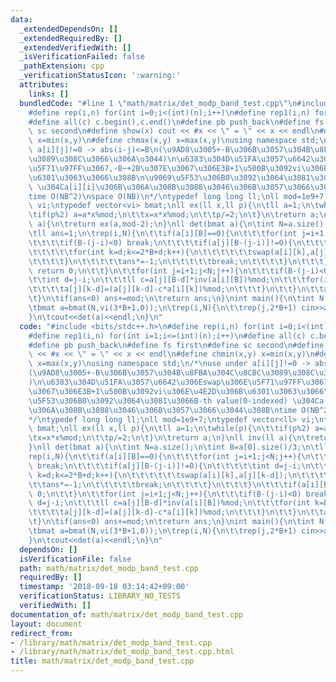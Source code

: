 ```yaml
---
data:
  _extendedDependsOn: []
  _extendedRequiredBy: []
  _extendedVerifiedWith: []
  _isVerificationFailed: false
  _pathExtension: cpp
  _verificationStatusIcon: ':warning:'
  attributes:
    links: []
  bundledCode: "#line 1 \"math/matrix/det_modp_band_test.cpp\"\n#include <bits/stdc++.h>\n\
    #define rep(i,n) for(int i=0;i<(int)(n);i++)\n#define rep1(i,n) for(int i=1;i<=(int)(n);i++)\n\
    #define all(c) c.begin(),c.end()\n#define pb push_back\n#define fs first\n#define\
    \ sc second\n#define show(x) cout << #x << \" = \" << x << endl\n#define chmin(x,y)\
    \ x=min(x,y)\n#define chmax(x,y) x=max(x,y)\nusing namespace std;\n/*\nuse under\
    \ a[i][j]!=0 -> abs(i-j)<=B\n(\u9AD8\u3005+-B\u306B\u3057\u304B\u8FBA\u304C\u8CBC\
    \u3089\u308C\u3066\u306A\u3044)\n\u6383\u304D\u51FA\u3057\u6642\u306Eswap\u306E\
    \u5F71\u97FF\u3067,-B~+2B\u307E\u3067\u306E3B+1\u500B\u3092vi\u306E\u4E2D\u306B\
    \u6301\u3063\u3066\u308B\n\u9069\u5F53\u306B0\u3092\u3064\u3081\u3066B-th value(0-indexed)\
    \ \u304Ca[i][i]\u306B\u306A\u308B\u3088\u3046\u306B\u3057\u3066\u3044\u308B\n\
    time O(NB^2)\nspace O(NB)\n*/\ntypedef long long ll;\nll mod=1e9+7;\ntypedef vector<ll>\
    \ vi;\ntypedef vector<vi> bmat;\nll ex(ll x,ll p){\n\tll a=1;\n\twhile(p){\n\t\
    \tif(p%2) a=a*x%mod;\n\t\tx=x*x%mod;\n\t\tp/=2;\n\t}\n\treturn a;\n}\nll inv(ll\
    \ a){\n\treturn ex(a,mod-2);\n}\nll det(bmat a){\n\tint N=a.size();\n\tint B=a[0].size()/3;\n\
    \tll ans=1;\n\trep(i,N){\n\t\tif(a[i][B]==0){\n\t\t\tfor(int j=i+1;j<N;j++){\n\
    \t\t\t\tif(B-(j-i)<0) break;\n\t\t\t\tif(a[j][B-(j-i)]!=0){\n\t\t\t\t\tint d=j-i;\n\
    \t\t\t\t\tfor(int k=d;k<=2*B+d;k++){\n\t\t\t\t\t\tswap(a[i][k],a[j][k-d]);\n\t\
    \t\t\t\t}\n\t\t\t\t\tans*=-1;\n\t\t\t\t\tbreak;\n\t\t\t\t}\n\t\t\t}\n\t\t\tif(a[i][B]==0)\
    \ return 0;\n\t\t}\n\t\tfor(int j=i+1;j<N;j++){\n\t\t\tif(B-(j-i)<0) break;\n\t\
    \t\tint d=j-i;\n\t\t\tll c=a[j][B-d]*inv(a[i][B])%mod;\n\t\t\tfor(int k=B;k<=3*B;k++){\n\
    \t\t\t\ta[j][k-d]=(a[j][k-d]-c*a[i][k])%mod;\n\t\t\t}\n\t\t}\n\t\tans=ans*a[i][B]%mod;\n\
    \t}\n\tif(ans<0) ans+=mod;\n\treturn ans;\n}\nint main(){\n\tint N,B;\n\tcin>>N>>B;\n\
    \tbmat a=bmat(N,vi(3*B+1,0));\n\trep(i,N){\n\t\trep(j,2*B+1) cin>>a[i][j];\n\t\
    }\n\tcout<<det(a)<<endl;\n}\n"
  code: "#include <bits/stdc++.h>\n#define rep(i,n) for(int i=0;i<(int)(n);i++)\n\
    #define rep1(i,n) for(int i=1;i<=(int)(n);i++)\n#define all(c) c.begin(),c.end()\n\
    #define pb push_back\n#define fs first\n#define sc second\n#define show(x) cout\
    \ << #x << \" = \" << x << endl\n#define chmin(x,y) x=min(x,y)\n#define chmax(x,y)\
    \ x=max(x,y)\nusing namespace std;\n/*\nuse under a[i][j]!=0 -> abs(i-j)<=B\n\
    (\u9AD8\u3005+-B\u306B\u3057\u304B\u8FBA\u304C\u8CBC\u3089\u308C\u3066\u306A\u3044\
    )\n\u6383\u304D\u51FA\u3057\u6642\u306Eswap\u306E\u5F71\u97FF\u3067,-B~+2B\u307E\
    \u3067\u306E3B+1\u500B\u3092vi\u306E\u4E2D\u306B\u6301\u3063\u3066\u308B\n\u9069\
    \u5F53\u306B0\u3092\u3064\u3081\u3066B-th value(0-indexed) \u304Ca[i][i]\u306B\
    \u306A\u308B\u3088\u3046\u306B\u3057\u3066\u3044\u308B\ntime O(NB^2)\nspace O(NB)\n\
    */\ntypedef long long ll;\nll mod=1e9+7;\ntypedef vector<ll> vi;\ntypedef vector<vi>\
    \ bmat;\nll ex(ll x,ll p){\n\tll a=1;\n\twhile(p){\n\t\tif(p%2) a=a*x%mod;\n\t\
    \tx=x*x%mod;\n\t\tp/=2;\n\t}\n\treturn a;\n}\nll inv(ll a){\n\treturn ex(a,mod-2);\n\
    }\nll det(bmat a){\n\tint N=a.size();\n\tint B=a[0].size()/3;\n\tll ans=1;\n\t\
    rep(i,N){\n\t\tif(a[i][B]==0){\n\t\t\tfor(int j=i+1;j<N;j++){\n\t\t\t\tif(B-(j-i)<0)\
    \ break;\n\t\t\t\tif(a[j][B-(j-i)]!=0){\n\t\t\t\t\tint d=j-i;\n\t\t\t\t\tfor(int\
    \ k=d;k<=2*B+d;k++){\n\t\t\t\t\t\tswap(a[i][k],a[j][k-d]);\n\t\t\t\t\t}\n\t\t\t\
    \t\tans*=-1;\n\t\t\t\t\tbreak;\n\t\t\t\t}\n\t\t\t}\n\t\t\tif(a[i][B]==0) return\
    \ 0;\n\t\t}\n\t\tfor(int j=i+1;j<N;j++){\n\t\t\tif(B-(j-i)<0) break;\n\t\t\tint\
    \ d=j-i;\n\t\t\tll c=a[j][B-d]*inv(a[i][B])%mod;\n\t\t\tfor(int k=B;k<=3*B;k++){\n\
    \t\t\t\ta[j][k-d]=(a[j][k-d]-c*a[i][k])%mod;\n\t\t\t}\n\t\t}\n\t\tans=ans*a[i][B]%mod;\n\
    \t}\n\tif(ans<0) ans+=mod;\n\treturn ans;\n}\nint main(){\n\tint N,B;\n\tcin>>N>>B;\n\
    \tbmat a=bmat(N,vi(3*B+1,0));\n\trep(i,N){\n\t\trep(j,2*B+1) cin>>a[i][j];\n\t\
    }\n\tcout<<det(a)<<endl;\n}\n"
  dependsOn: []
  isVerificationFile: false
  path: math/matrix/det_modp_band_test.cpp
  requiredBy: []
  timestamp: '2018-09-18 03:14:42+09:00'
  verificationStatus: LIBRARY_NO_TESTS
  verifiedWith: []
documentation_of: math/matrix/det_modp_band_test.cpp
layout: document
redirect_from:
- /library/math/matrix/det_modp_band_test.cpp
- /library/math/matrix/det_modp_band_test.cpp.html
title: math/matrix/det_modp_band_test.cpp
---
```

